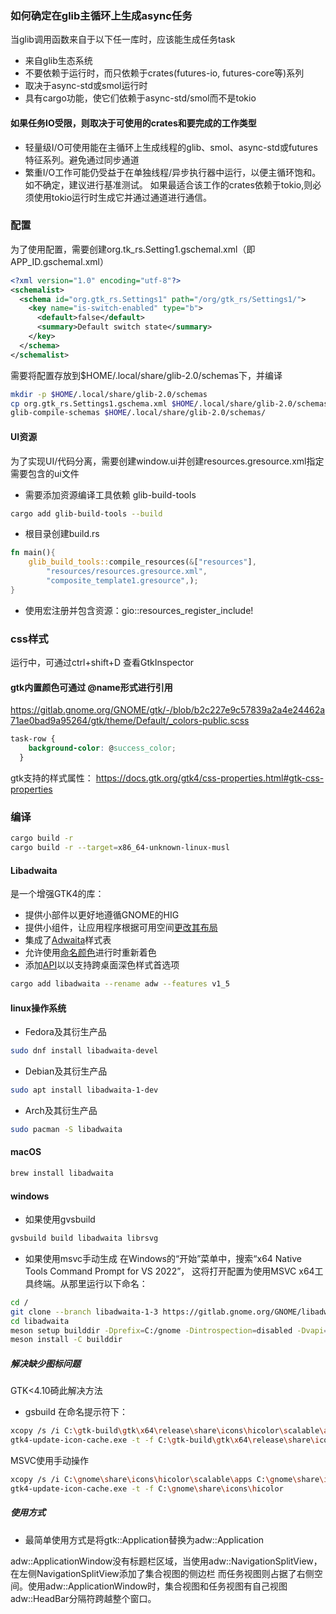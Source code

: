 ### 如何确定在glib主循环上生成async任务
当glib调用函数来自于以下任一库时，应该能生成任务task
* 来自glib生态系统
* 不要依赖于运行时，而只依赖于crates(futures-io, futures-core等)系列
* 取决于async-std或smol运行时
* 具有cargo功能，使它们依赖于async-std/smol而不是tokio

#### 如果任务IO受限，则取决于可使用的crates和要完成的工作类型
* 轻量级I/O可使用能在主循环上生成线程的glib、smol、async-std或futures特征系列。避免通过同步通道
* 繁重I/O工作可能仍受益于在单独线程/异步执行器中运行，以便主循环饱和。如不确定，建议进行基准测试。
如果最适合该工作的crates依赖于tokio,则必须使用tokio运行时生成它并通过通道进行通信。

### 配置
为了使用配置，需要创建org.tk_rs.Setting1.gschemal.xml（即APP_ID.gschemal.xml）
```xml
<?xml version="1.0" encoding="utf-8"?>
<schemalist>
  <schema id="org.gtk_rs.Settings1" path="/org/gtk_rs/Settings1/">
    <key name="is-switch-enabled" type="b">
      <default>false</default>
      <summary>Default switch state</summary>
    </key>
  </schema>
</schemalist>
```
需要将配置存放到$HOME/.local/share/glib-2.0/schemas下，并编译
```bash
mkdir -p $HOME/.local/share/glib-2.0/schemas
cp org.gtk_rs.Settings1.gschema.xml $HOME/.local/share/glib-2.0/schemas/
glib-compile-schemas $HOME/.local/share/glib-2.0/schemas/
```

#### UI资源
为了实现UI/代码分离，需要创建window.ui并创建resources.gresource.xml指定需要包含的ui文件
* 需要添加资源编译工具依赖 glib-build-tools
```bash
cargo add glib-build-tools --build
```
* 根目录创建build.rs
```rust
fn main(){
    glib_build_tools::compile_resources(&["resources"], 
        "resources/resources.gresource.xml", 
        "composite_template1.gresource",);
}
```
* 使用宏注册并包含资源：gio::resources_register_include!

### css样式
运行中，可通过ctrl+shift+D 查看GtkInspector
#### gtk内置颜色可通过 @name形式进行引用
https://gitlab.gnome.org/GNOME/gtk/-/blob/b2c227e9c57839a2a4e24462a71ae0bad9a95264/gtk/theme/Default/_colors-public.scss
```css
task-row {
    background-color: @success_color;
  }
```
gtk支持的样式属性：
https://docs.gtk.org/gtk4/css-properties.html#gtk-css-properties


### 编译
```bash
cargo build -r
cargo build -r --target=x86_64-unknown-linux-musl
```
#### Libadwaita
是一个增强GTK4的库：
* 提供小部件以更好地遵循GNOME的HIG
* 提供小组件，让应用程序根据可用空间[更改其布局](https://gnome.pages.gitlab.gnome.org/libadwaita/doc/main/adaptive-layouts.html)
* 集成了[Adwaita](https://gnome.pages.gitlab.gnome.org/libadwaita/doc/main/adaptive-layouts.html)样式表
* 允许使用[命名颜色](https://gnome.pages.gitlab.gnome.org/libadwaita/doc/main/named-colors.html)进行时重新着色
* 添加[API](https://world.pages.gitlab.gnome.org/Rust/libadwaita-rs/stable/latest/docs/libadwaita/struct.StyleManager.html)以以支持跨桌面深色样式首选项
```bash
cargo add libadwaita --rename adw --features v1_5
```
#### linux操作系统
* Fedora及其衍生产品
```bash
sudo dnf install libadwaita-devel
```
* Debian及其衍生产品
```bash
sudo apt install libadwaita-1-dev
```
* Arch及其衍生产品
```bash
sudo pacman -S libadwaita
```
#### macOS
```bash
brew install libadwaita
```
#### windows
* 如果使用gvsbuild
```bash
gvsbuild build libadwaita librsvg
```
* 如果使用msvc手动生成
在Windows的“开始”菜单中，搜索“x64 Native Tools Command Prompt for VS 2022”，
这将打开配置为使用MSVC x64工具终端。从那里运行以下命名：
```bash
cd /
git clone --branch libadwaita-1-3 https://gitlab.gnome.org/GNOME/libadwaita.git --depth 1
cd libadwaita
meson setup builddir -Dprefix=C:/gnome -Dintrospection=disabled -Dvapi=false
meson install -C builddir
```
##### 解决缺少图标问题
GTK<4.10碕此解决方法
* gsbuild
在命名提示符下：
```bash
xcopy /s /i C:\gtk-build\gtk\x64\release\share\icons\hicolor\scalable\apps C:\gtk-build\gtk\x64\release\share\icons\hicolor\scalable\actions
gtk4-update-icon-cache.exe -t -f C:\gtk-build\gtk\x64\release\share\icons\hicolor
```
MSVC使用手动操作
```bash
xcopy /s /i C:\gnome\share\icons\hicolor\scalable\apps C:\gnome\share\icons\hicolor\scalable\actions
gtk4-update-icon-cache.exe -t -f C:\gnome\share\icons\hicolor
```
##### 使用方式
* 最简单使用方式是将gtk::Application替换为adw::Application

adw::ApplicationWindow没有标题栏区域，当使用adw::NavigationSplitView，在左侧NavigationSplitView添加了集合视图的侧边栏
而任务视图则占据了右侧空间。使用adw::ApplicationWindow时，集合视图和任务视图有自己视图adw::HeadBar分隔符跨越整个窗口。


